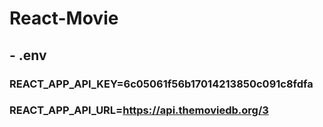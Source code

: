 # React-Movie

## - .env

### REACT_APP_API_KEY=6c05061f56b17014213850c091c8fdfa

### REACT_APP_API_URL=https://api.themoviedb.org/3
